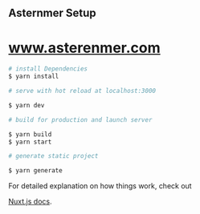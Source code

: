 ## Asternmer Setup

# www.asterenmer.com

```bash
# install Dependencies
$ yarn install

# serve with hot reload at localhost:3000

$ yarn dev

# build for production and launch server

$ yarn build
$ yarn start

# generate static project

$ yarn generate
```

For detailed explanation on how things work, check out

[Nuxt.js docs](https://nuxtjs.org).
